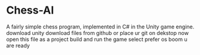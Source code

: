# Chess-AI
A fairly simple chess program, implemented in C# in the Unity game engine.<br>
download unity 
download files from github or place ur git on dekstop
now open this file as a project 
build and run the game 
select prefer os 
boom u are ready

